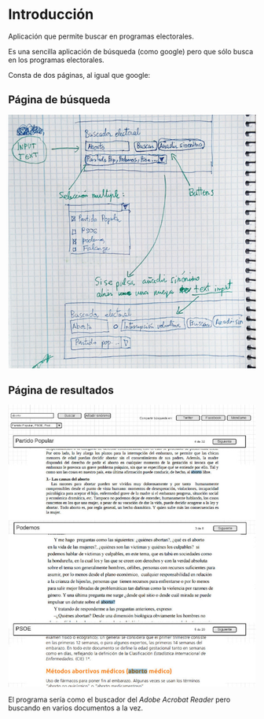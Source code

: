 Introducción
============

Aplicación que permite buscar en programas electorales.

Es una sencilla aplicación de búsqueda (como google) pero que sólo busca en los
programas electorales.

Consta de dos páginas, al igual que google:

## Página de búsqueda

![Página de búsqueda](/doc/img/page_1.jpg)

## Página de resultados

![Página de resultados](/doc/img/page_2.jpg)


El programa sería como el buscador del *Adobe Acrobat Reader* pero buscando en
varios documentos a la vez.
